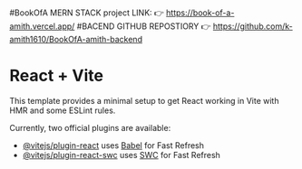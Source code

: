 #BookOfA MERN STACK project LINK:
👉 https://book-of-a-amith.vercel.app/
#BACEND GITHUB REPOSTIORY
👉 https://github.com/k-amith1610/BookOfA-amith-backend

# React + Vite

This template provides a minimal setup to get React working in Vite with HMR and some ESLint rules.

Currently, two official plugins are available:

- [@vitejs/plugin-react](https://github.com/vitejs/vite-plugin-react/blob/main/packages/plugin-react/README.md) uses [Babel](https://babeljs.io/) for Fast Refresh
- [@vitejs/plugin-react-swc](https://github.com/vitejs/vite-plugin-react-swc) uses [SWC](https://swc.rs/) for Fast Refresh
